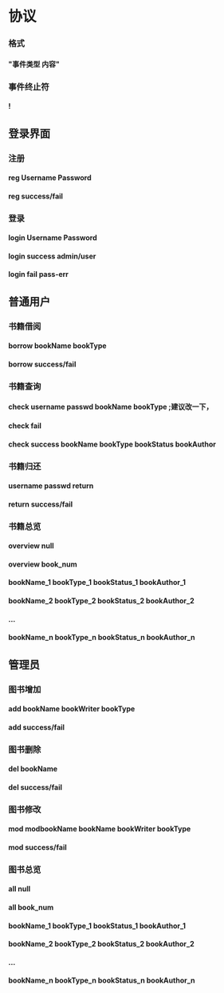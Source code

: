 # 协议
### 格式
#### "事件类型 内容"
### 事件终止符
#### !
## 登录界面
### 注册
#### reg Username Password
#### reg success/fail
### 登录
#### login Username Password
#### login success admin/user
#### login fail pass-err
## 普通用户
### 书籍借阅
#### borrow bookName bookType
#### borrow success/fail
### 书籍查询
#### check username passwd bookName bookType ;建议改一下，
#### check fail
#### check success bookName bookType bookStatus bookAuthor
### 书籍归还
#### username passwd return
#### return success/fail
### 书籍总览
#### overview null
#### overview book_num
#### bookName_1 bookType_1 bookStatus_1 bookAuthor_1
#### bookName_2 bookType_2 bookStatus_2 bookAuthor_2
#### ...
#### bookName_n bookType_n bookStatus_n bookAuthor_n
## 管理员
### 图书增加
#### add bookName bookWriter bookType
#### add success/fail
### 图书删除
#### del bookName
#### del success/fail
### 图书修改
#### mod modbookName bookName bookWriter bookType
#### mod success/fail
### 图书总览
#### all null
#### all book_num
#### bookName_1 bookType_1 bookStatus_1 bookAuthor_1
#### bookName_2 bookType_2 bookStatus_2 bookAuthor_2
#### ...
#### bookName_n bookType_n bookStatus_n bookAuthor_n